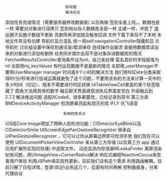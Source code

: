                                即将做
                               解决日志
添加任务完成情况（需要服务器修改数据表)            以后再做
签到全是上班。。数据也是一样                     需要对对象进行深拷贝
签到地址存入数据库全部一样                       主键一样，冲突了
退出圈子后圈子数组不更新                        先删除再添加就会触发回调
文件下载下来存不了本地                          本地文件夹没有创建
导航栏显示混乱                                 统一用self.navigationController隐藏和显          示导航栏
讨论组设置中保存到通讯录/取消保存 连续操作会崩溃     直接用数据库读出来的对象进行添加和删除
任务同步偶尔出现不是对象存进数据库的情况            FetchedResultsController查询条件设为nil，自己来处理
莫名其妙的字段赋值为nil                         全部用mj_keyValues
有时出现数据不是最新的情况                       全部用_userManager不要用UserManager manager
时间差8个小时的解决方法                         我们用NSDate分类来取得时/分/秒来进行加减运算就避免了这个问题，不要用求余的方法来计算一天中的多少时间（切记），根本不需要进行时区转换
UITableViewCell里面的某个标签隐藏了            圆角方法用具体的数字
融云聊天界面键盘消失后界面变空白                 升级融云到2.7.3
解决推送问题                                 适配XCode8，很多都要改，已经记录到简书
                               第三方库
BMDeviceActivityManager             检测屏幕亮起和熄灭的库
IFLY                                讯飞语音

                              有用的技术点
iOS给Core Image增加了两种人脸检测功能：CIDetectorEyeBlink以及CIDetectorSmile
UIScreenEdgePanGestureRecognizer 继承自UIPanGestureRecognizer ，它可以让你从屏幕边界即可检测手势
我们现在可以使用 UIDocumentPickerViewController 来从第三方存储 (以及第三方 app 通过应用扩展所实现的存储) 中选取文件。
动态监测内存泄漏MLeaksFinder
离屏渲染如有问题，用UIImageView+CornerRadius解决
响应式编程ReactiveCocoa来改善用户体验
利用JSPath来实现热更新，目前我们没有这个需求
利用路由解耦，目前只解了日程详情，登录\欢迎\业务这几个，后面有时间再解
控制器瘦身，分离代理协议
